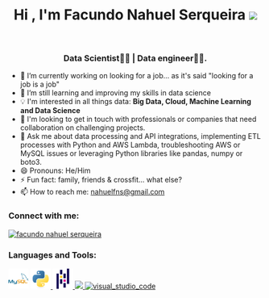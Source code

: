 <h1 align="center"><b>Hi , I'm Facundo Nahuel Serqueira </b><img src="https://media.giphy.com/media/hvRJCLFzcasrR4ia7z/giphy.gif" width="35"></h1>
<!--  -->

<br>
<h3 align="center">Data Scientist🕵️‍♂️ | Data engineer🧑‍🔧.</h3>


- 🔭 I’m currently working on looking for a job... as it's said "looking for a job is a job"
- 🌱 I’m still learning and improving my skills in data science
- :bulb: I'm interested in all things data: **Big Data, Cloud, Machine Learning and Data Science**
- 👯 I'm looking to get in touch with professionals or companies that need collaboration on challenging projects. 
- 💬 Ask me about data processing and API integrations, implementing ETL processes with Python and AWS Lambda, troubleshooting AWS or MySQL issues or leveraging Python libraries like pandas, numpy or boto3.
- 😄 Pronouns: He/Him
- ⚡ Fun fact: family, friends & crossfit... what else?
- 📫 How to reach me: nahuelfns@gmail.com

  
<h3 align="left">Connect with me:</h3>
<p align="left">
  <a href="https://www.linkedin.com/in/facundo-nahuel-serqueira/" target="blank"><img align="center"
      src="https://raw.githubusercontent.com/rahuldkjain/github-profile-readme-generator/master/src/images/icons/Social/linked-in-alt.svg"
      alt="facundo nahuel serqueira" height="30" width="40" /></a>

<br>
<h3 align="left">Languages and Tools:</h3>
<p align="left"> 
  <img
      src="https://raw.githubusercontent.com/devicons/devicon/master/icons/mysql/mysql-original-wordmark.svg"
      alt="mysql" width="40" height="40" /> </a> </a> <a href="https://nodejs.org" target="_blank" rel="noreferrer">
  <img
      src="https://raw.githubusercontent.com/devicons/devicon/master/icons/python/python-original.svg" alt="python"
      width="40" height="40" /> </a> <a href="https://reactjs.org/" target="_blank" rel="noreferrer">
  <img
      src="https://raw.githubusercontent.com/devicons/devicon/2ae2a900d2f041da66e950e4d48052658d850630/icons/pandas/pandas-original.svg"
      alt="pandas" width="40" height="40" /> </a> <a href="https://www.photoshop.com/en" target="_blank" rel="noreferrer">
  <a href= https://github.com/Aditya664?tab=repositories&q=&type=&language=scikit&sort= > <img width ='32px' src ='https://raw.githubusercontent.com/rahulbanerjee26/githubAboutMeGenerator/main/icons/scikit.svg'> 
  <a href="https://code.visualstudio.com/" target="_blank" rel="noreferrer"> <img src="https://upload.wikimedia.org/wikipedia/commons/thumb/9/9a/Visual_Studio_Code_1.35_icon.svg/2048px-Visual_Studio_Code_1.35_icon.svg.png" alt="visual_studio_code" width="40" height="40"/> 
  
<br>






<!--
**nahuelfns/nahuelfns** is a ✨ _special_ ✨ repository because its `README.md` (this file) appears on your GitHub profile.

